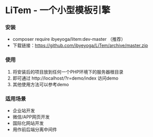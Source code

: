 # LiTem - 一个小型模板引擎
### 安装
 * composer require ibyeyoga/litem:dev-master （推荐）
 * 下载链接：https://github.com/ibyeyoga/LiTem/archive/master.zip

### 使用
 1. 将安装后的项目放到任何一个PHP环境下的服务器根目录
 2. 即可通过 http://localhost/?r=demo/index 访问demo
 3. 其他使用方法可以参考demo

### 适用场景
 * 企业站开发
 * 微信/APP网页开发
 * 国际化网站开发
 * 用作前后端分离中间件